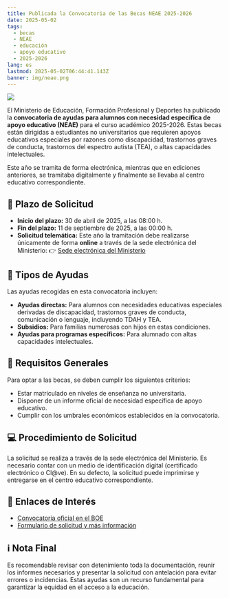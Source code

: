 ```yaml
---
title: Publicada la Convocatoria de las Becas NEAE 2025-2026
date: 2025-05-02
tags:
  - becas
  - NEAE
  - educación
  - apoyo educativo
  - 2025-2026
lang: es
lastmod: 2025-05-02T06:44:41.143Z
banner: img/neae.png
---
```


![](2025-05-02-08-44-18.png)

El Ministerio de Educación, Formación Profesional y Deportes ha publicado la **convocatoria de ayudas para alumnos con necesidad específica de apoyo educativo (NEAE)** para el curso académico 2025-2026. Estas becas están dirigidas a estudiantes no universitarios que requieren apoyos educativos especiales por razones como discapacidad, trastornos graves de conducta, trastornos del espectro autista (TEA), o altas capacidades intelectuales.

Este año se tramita de forma electrónica, mientras que en ediciones anteriores, se tramitaba digitalmente y finalmente se llevaba al centro educativo correspondiente.

## 📅 Plazo de Solicitud

- **Inicio del plazo:** 30 de abril de 2025, a las 08:00 h.
- **Fin del plazo:** 11 de septiembre de 2025, a las 00:00 h.
- **Solicitud telemática:** Este año la tramitación debe realizarse únicamente de forma **online** a través de la sede electrónica del Ministerio:
  👉 [Sede electrónica del Ministerio](https://www.educacionfpydeportes.gob.es/servicios-al-ciudadano/catalogo/general/05/050140/ficha/050140-2025.html)

## 🧾 Tipos de Ayudas

Las ayudas recogidas en esta convocatoria incluyen:

- **Ayudas directas:** Para alumnos con necesidades educativas especiales derivadas de discapacidad, trastornos graves de conducta, comunicación o lenguaje, incluyendo TDAH y TEA.
- **Subsidios:** Para familias numerosas con hijos en estas condiciones.
- **Ayudas para programas específicos:** Para alumnado con altas capacidades intelectuales.

## 📝 Requisitos Generales

Para optar a las becas, se deben cumplir los siguientes criterios:

- Estar matriculado en niveles de enseñanza no universitaria.
- Disponer de un informe oficial de necesidad específica de apoyo educativo.
- Cumplir con los umbrales económicos establecidos en la convocatoria.

## 💻 Procedimiento de Solicitud

La solicitud se realiza a través de la sede electrónica del Ministerio. Es necesario contar con un medio de identificación digital (certificado electrónico o Cl@ve). En su defecto, la solicitud puede imprimirse y entregarse en el centro educativo correspondiente.

## 📌 Enlaces de Interés

- [Convocatoria oficial en el BOE](https://www.boe.es/diario_boe/txt.php?id=BOE-B-2025-15040)
- [Formulario de solicitud y más información](https://www.educacionfpydeportes.gob.es/prensa/actualidad/2025/04/20250425-ayudasneae.html)

## ℹ️ Nota Final

Es recomendable revisar con detenimiento toda la documentación, reunir los informes necesarios y presentar la solicitud con antelación para evitar errores o incidencias. Estas ayudas son un recurso fundamental para garantizar la equidad en el acceso a la educación.

